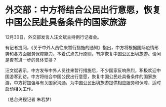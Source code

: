 # 外交部：中方将结合公民出行意愿，恢复中国公民赴具备条件的国家旅游

12月30日，外交部发言人汪文斌主持例行记者会。

有记者提问，《关于中外人员往来暂行措施的通知》指出，中方将根据国际疫情形势和各方面服务保障能力，本着试点先行原则，有序恢复中国公民出境旅游。请问是否有进一步的具体安排？

汪文斌表示，中方发布中外人员往来暂行措施后，不少国家反响热烈，积极欢迎中国游客到访。中方将结合中国公民出行意愿，恢复中国公民赴具备条件的国家旅游，中方将加强与有关国家沟通，为中国公民出境旅游提供相应服务和保障，适时启动相关工作。

（总台央视记者 朱若梦）

